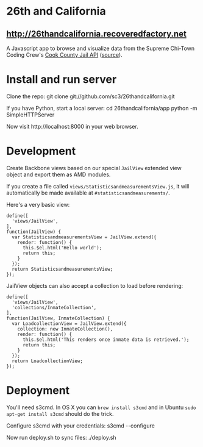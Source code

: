 # 26th and California

## http://26thandcalifornia.recoveredfactory.net

A Javascript app to browse and visualize data from the Supreme
Chi-Town Coding Crew's [Cook County Jail API](http://cookcountyjail.recoveredfactory.net/api/1.0/?format=json) 
([source](https://github.com/sc3/cookcountyjail)).

# Install and run server

Clone the repo:
    git clone git://github.com/sc3/26thandcalifornia.git 

If you have Python, start a local server:
    cd 26thandcalifornia/app
    python -m SimpleHTTPServer

Now visit http://localhost:8000 in your web browser.

# Development

Create Backbone views based on our special `JailView` extended view object and
export them as AMD modules.

If you create a file called `views/StatisticsandmeasurementsView.js`, it will automatically be made
available at `#statisticsandmeasurements/`.

Here's a very basic view:

    define([
      'views/JailView',
    ],
    function(JailView) {
      var StatisticsandmeasurementsView = JailView.extend({
        render: function() {
          this.$el.html('Hello world');
          return this;
        }
      });
      return StatisticsandmeasurementsView;
    });

JailView objects can also accept a collection to load before rendering:

    define([
      'views/JailView',
      'collections/InmateCollection',
    ],
    function(JailView, InmateCollection) {
      var LoadcollectionView = JailView.extend({
        collection: new InmateCollection(),
        render: function() {
          this.$el.html('This renders once inmate data is retrieved.');
          return this;
        }
      });
      return LoadcollectionView;
    });


# Deployment

You'll need s3cmd. In OS X you can `brew install s3cmd` and in Ubuntu `sudo apt-get install s3cmd`
should do the trick.

Configure s3cmd with your credentials:
    s3cmd --configure

Now run deploy.sh to sync files:
    ./deploy.sh



